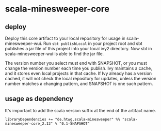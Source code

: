 # scala-minesweeper-core

## deploy
Deploy this core artifact to your local repository for usage in scala-minesweeper-wui.
Run ```sbt publishLocal``` in your project root and sbt publishes a jar 
file of this project into your local ivy2 directory. 
Now sbt in scala-minesweeper-wui is able to find the jar file. 

The version number you select must end with SNAPSHOT, or you must change the version number each time you publish. Ivy 
maintains a cache, and it stores even local projects in that cache. If Ivy already has a version cached, it will not 
check the local repository for updates, unless the version number matches a changing pattern, and SNAPSHOT is one such 
pattern.

## usage as dependency

It's important to add the scala version suffix at the end of the artifact name.
```
libraryDependencies += "de.htwg.scala-minesweeper" %% "scala-minesweeper-core_2.12" % "0.1-SNAPSHOT"
```